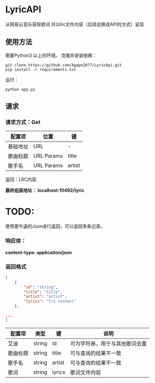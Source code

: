 # LyricAPI
从网易云音乐获取歌词 并以lrc文件内容（后续会换成API的方式）呈现

## 使用方法
需要Python3 以上的环境。
克隆并安装依赖：
```shell
git clone https://github.com/Agape2077/LyricApi.git
pip install -r requirements.txt
```
运行：
```shell
python app.py
```



## 请求
### 请求方式：Get
|配置项|位置|键|
|---- | ---- | --- | 
|基础地址|	URL	| -	|  
歌曲标题|	URL Params|	title	|
歌手名|	URL Params|	artist	|

返回：LRC内容

**最终组装地址： localhost:10492/lyric**




# TODO:
使用更牛逼的Json进行返回，可以返回多条记录。
### 响应体：
**content-type: application/json**

### 返回格式

```json
[
    {
        "id": "string",
        "title": "title",
        "artist": "artist",
        "lyrics": "lrc content"
    },

...
]
```
|配置项|类型|键|说明|
|---- | ---- | --- | --- |
|艾迪|	string	| id | 可为字符串，用于与其他歌词去重 
歌曲标题|string|title|可与查询的结果不一致
歌手名|	string|	artist	|可与查询的结果不一致
歌词|string|lyrics|歌词文件内容




